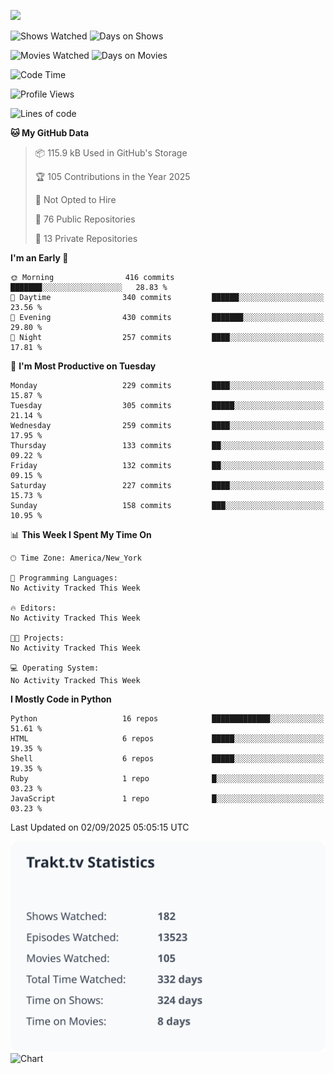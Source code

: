 ![](https://hit.yhype.me/github/profile?user_id=44564111)

![Shows Watched](https://img.shields.io/badge/dynamic/json?url=https://raw.githubusercontent.com/Vault108/Vault108/refs/heads/main/assets/trakt_stats.json&label=Shows%20Watched&query=$.shows.watched)  ![Days on Shows](https://img.shields.io/badge/dynamic/json?url=https://raw.githubusercontent.com/Vault108/Vault108/refs/heads/main/assets/trakt_stats.json&label=Days%20on%20Shows&query=$.episodes.days) 

![Movies Watched](https://img.shields.io/badge/dynamic/json?url=https://raw.githubusercontent.com/Vault108/Vault108/refs/heads/main/assets/trakt_stats.json&label=Movies%20Watched&query=$.movies.watched) ![Days on Movies](https://img.shields.io/badge/dynamic/json?url=https://raw.githubusercontent.com/Vault108/Vault108/refs/heads/main/assets/trakt_stats.json&label=Days%20on%20Movies&query=$.movies.days) 

<!--START_SECTION:waka-->
![Code Time](http://img.shields.io/badge/Code%20Time-26%20hrs%2018%20mins-blue)

![Profile Views](http://img.shields.io/badge/Profile%20Views-238-blue)

![Lines of code](https://img.shields.io/badge/From%20Hello%20World%20I%27ve%20Written-5.3%20million%20lines%20of%20code-blue)

**🐱 My GitHub Data** 

> 📦 115.9 kB Used in GitHub's Storage 
 > 
> 🏆 105 Contributions in the Year 2025
 > 
> 🚫 Not Opted to Hire
 > 
> 📜 76 Public Repositories 
 > 
> 🔑 13 Private Repositories 
 > 
**I'm an Early 🐤** 

```text
🌞 Morning                416 commits         ███████░░░░░░░░░░░░░░░░░░   28.83 % 
🌆 Daytime                340 commits         ██████░░░░░░░░░░░░░░░░░░░   23.56 % 
🌃 Evening                430 commits         ███████░░░░░░░░░░░░░░░░░░   29.80 % 
🌙 Night                  257 commits         ████░░░░░░░░░░░░░░░░░░░░░   17.81 % 
```
📅 **I'm Most Productive on Tuesday** 

```text
Monday                   229 commits         ████░░░░░░░░░░░░░░░░░░░░░   15.87 % 
Tuesday                  305 commits         █████░░░░░░░░░░░░░░░░░░░░   21.14 % 
Wednesday                259 commits         ████░░░░░░░░░░░░░░░░░░░░░   17.95 % 
Thursday                 133 commits         ██░░░░░░░░░░░░░░░░░░░░░░░   09.22 % 
Friday                   132 commits         ██░░░░░░░░░░░░░░░░░░░░░░░   09.15 % 
Saturday                 227 commits         ████░░░░░░░░░░░░░░░░░░░░░   15.73 % 
Sunday                   158 commits         ███░░░░░░░░░░░░░░░░░░░░░░   10.95 % 
```


📊 **This Week I Spent My Time On** 

```text
🕑︎ Time Zone: America/New_York

💬 Programming Languages: 
No Activity Tracked This Week

🔥 Editors: 
No Activity Tracked This Week

🐱‍💻 Projects: 
No Activity Tracked This Week

💻 Operating System: 
No Activity Tracked This Week
```

**I Mostly Code in Python** 

```text
Python                   16 repos            █████████████░░░░░░░░░░░░   51.61 % 
HTML                     6 repos             █████░░░░░░░░░░░░░░░░░░░░   19.35 % 
Shell                    6 repos             █████░░░░░░░░░░░░░░░░░░░░   19.35 % 
Ruby                     1 repo              █░░░░░░░░░░░░░░░░░░░░░░░░   03.23 % 
JavaScript               1 repo              █░░░░░░░░░░░░░░░░░░░░░░░░   03.23 % 
```




 Last Updated on 02/09/2025 05:05:15 UTC
<!--END_SECTION:waka-->
![My Trakt.tv Stats](assets/trakt_stats.svg)
![Chart](https://wakatime.com/share/@Vault108/688d9b71-d249-4f4e-81ef-3dceb97e43a3.svg)
